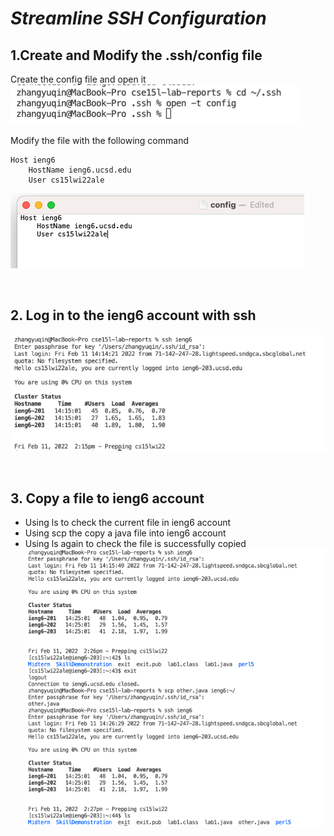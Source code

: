 # *Streamline SSH Configuration*

## 1.Create and Modify the .ssh/config file

Create the config file and open it
![Image](sshfile.png)

Modify the file with the following command
```
Host ieng6
    HostName ieng6.ucsd.edu
    User cs15lwi22ale
```
![Image](hostname.png)

<br>

## 2. Log in to the ieng6 account with ssh
![Image](loginssh.png)

<br>

## 3. Copy a file to ieng6 account
* Using ls to check the current file in ieng6 account
* Using scp the copy a java file into ieng6 account
* Using ls again to check the file is successfully copied
![Image](scpieng6.png)